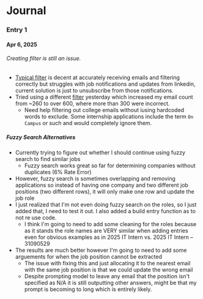 [filter1]: ## "Has word: intern OR recruit OR interview OR applying"
[filter2]: ## "(intern OR recruit OR interview OR applying) -unsubscribe -newsletter -promotion -reward -sale -credit -loan -statement -billing -receipt -points -offers)"
# Journal

### Entry 1
#### Apr 6, 2025
###### Creating filter is still an issue. 
- [Typical filter][filter1] is decent at accurately receiving emails and filtering correctly but struggles with job notifications and updates from linkedin, current solution is just to unsubscribe from those notifications. 
- Tried using a different [filter][filter2]  yesterday which increased my email count from ~260 to over 600, where more than 300 were incorrect. 
    - Need help filtering out college emails without iusing hardcoded words to exclude. Some internship applications include the term `On Campus` or such and would completely ignore them.
##### Fuzzy Search Alternatives
- Currently trying to figure out whether I should continue using fuzzy search to find similar jobs
    - Fuzzy search works great so far for determining companies without duplicates (6% Rate Error)
- However, fuzzy search is sometimes overlapping and removing applications so instead of having one company and two different job positions (two different rows), it will only make one row and update the job role
- I just realized that I'm not even doing fuzzy search on the roles, so I just added that, I need to test it out. I also added a build entry function as to not re use code.
    - I think I'm going to need to add some cleaning for the roles because as it stands the role names are VERY similar when adding entries even for obvious examples as in 2025 IT Intern vs. 2025 IT Intern – 31090529
- The results are much better however I'm going to need to add some arguements for when the job position cannot be extracted
    - The issue with fixing this and just allocating it to the nearest email with the same job position is that we could update the wrong email
    - Despite prompting model to leave any email that the position isn't specified  as N/A it is still outputting other answers, might be that my prompt is becoming to long which is entirely likely.



